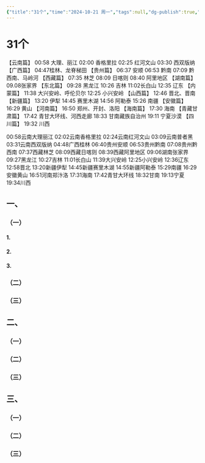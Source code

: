 ```yaml
---
{"title":"31个","time":"2024-10-21 周一","tags":null,"dg-publish":true,"permalink":"/300 评价/J/31个/","dgPassFrontmatter":true,"created":"2024-10-21T11:59:37.883+08:00","updated":"2024-10-21T12:02:01.715+08:00"}
---
```


# 31个
【云南篇】 00:58 大理、丽江 02:00 香格里拉 02:25 红河文山 03:30 西双版纳 【广西篇】 04:47桂林、龙脊梯田 【贵州篇】 06:37 安顺 06:53 黔南 07:09 黔西南、马岭河 【西藏篇】 07:35 林芝 08:09 日喀则 08:40 阿里地区 【湖南篇】 09.08张家界 【东北篇】 09:28 黑龙江 10:26 吉林 11:02长白山 12:35 辽东 【内蒙篇】 11:38 大兴安岭、呼伦贝尔 12:25 小兴安岭 【山西篇】 12:46 晋北、晋南 【新疆篇】 13:20 伊犁 14:45 赛里木湖 14:56 阿勒泰 15:26 南疆 【安徽篇】 16:29 黄山 【河南篇】 16:50 郑州、开封、洛阳 【海南篇】 17:30 海南 【青藏甘肃篇】 17:42 青甘大环线、河西走廊 18:33 甘南藏族自治州 19:11 宁夏沙漠 【四川篇】 19:32 川西

00:58云南大理丽江 02:02云南香格里拉 02:24云南红河文山 03:09云南普者黑 03:31云南西双版纳 04:48广西桂林 06:40贵州安顺 06:53贵州黔南 07:08贵州黔西南 07:37西藏林芝 08:09西藏日喀则 08:39西藏阿里地区 09:06湖南张家界 09:27黑龙江 10:27吉林 11:01长白山 11:39大兴安岭 12:25小兴安岭 12:36辽东 12:58晋北 13:20新疆伊犁 14:45新疆赛里木湖 14:55新疆阿勒泰 15:29南疆 16:29安徽黄山 16:51河南郑汴洛 17:31海南 17:42青甘大环线 18:32甘南 19:13宁夏 19:34川西
## 一、
### （一）
#### 1.
#### 2.
#### 3.
### （二）
### （三）
## 二、
### （一）
### （二）
### （三）
## 三、
### （一）
### （二）
### （三）